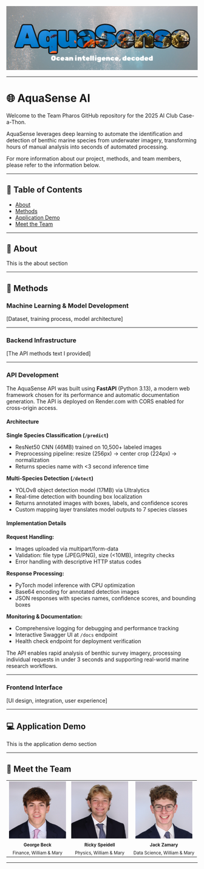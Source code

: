 ![aquasensecover](readme_photos/AquaBanner.png)

---
# 🌐 AquaSense AI

Welcome to the Team Pharos GitHub repository for the 2025 AI Club Case-a-Thon.

AquaSense leverages deep learning to automate the identification and detection of benthic marine species from underwater imagery, transforming hours of manual analysis into seconds of automated processing.

For more information about our project, methods, and team members, please refer to the information below.

---

## 📖 Table of Contents 

- [About](#-about)
- [Methods](#-methods)
- [Application Demo](#-application-demo)
- [Meet the Team](#-meet-the-team)
---
## 🔬 About
<div>
  <p>This is the about section</p>
</div>

---

## 🚀 Methods
### Machine Learning & Model Development
[Dataset, training process, model architecture]

---

### Backend Infrastructure
[The API methods text I provided]

---

### API Development

The AquaSense API was built using **FastAPI** (Python 3.13), a modern web framework chosen for its performance and automatic documentation generation. The API is deployed on Render.com with CORS enabled for cross-origin access.

#### Architecture

**Single Species Classification (`/predict`)**
- ResNet50 CNN (46MB) trained on 10,500+ labeled images
- Preprocessing pipeline: resize (256px) → center crop (224px) → normalization
- Returns species name with <3 second inference time

**Multi-Species Detection (`/detect`)**
- YOLOv8 object detection model (17MB) via Ultralytics
- Real-time detection with bounding box localization
- Returns annotated images with boxes, labels, and confidence scores
- Custom mapping layer translates model outputs to 7 species classes

#### Implementation Details

**Request Handling:**
- Images uploaded via multipart/form-data
- Validation: file type (JPEG/PNG), size (<10MB), integrity checks
- Error handling with descriptive HTTP status codes

**Response Processing:**
- PyTorch model inference with CPU optimization
- Base64 encoding for annotated detection images
- JSON responses with species names, confidence scores, and bounding boxes

**Monitoring & Documentation:**
- Comprehensive logging for debugging and performance tracking
- Interactive Swagger UI at `/docs` endpoint
- Health check endpoint for deployment verification

The API enables rapid analysis of benthic survey imagery, processing individual requests in under 3 seconds and supporting real-world marine research workflows.

---

### Frontend Interface
[UI design, integration, user experience]

---

## 💻 Application Demo
<div>
  <p>This is the application demo section</p>
</div>

---

## 🙋 Meet the Team
<div align="center">
<table>
  <tr>
    <td align="center">
      <img src="readme_photos/george_headshot.jpg" width="150px"><br>
      <sub><b>George Beck</b></sub><br>
      <sub>Finance, William & Mary</sub>
    </td>
    <td align="center">
      <img src="readme_photos/ricky_headshot.jpg" width="150px"><br>
      <sub><b>Ricky Speidell</b></sub><br>
      <sub>Physics, William & Mary</sub>
    </td>
    <td align="center">
      <img src="readme_photos/jack_headshot.jpg" width="150px"><br>
      <sub><b>Jack Zamary</b></sub><br>
      <sub>Data Science, William & Mary</sub>
    </td>
  </tr>
</table>
</div>

---
